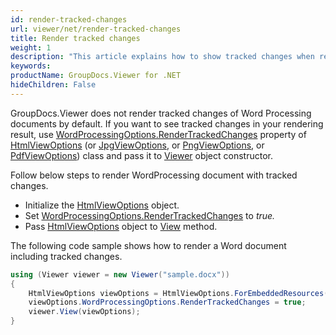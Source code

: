 ```yaml
---
id: render-tracked-changes
url: viewer/net/render-tracked-changes
title: Render tracked changes
weight: 1
description: "This article explains how to show tracked changes when rendering Word Processing Documents with GroupDocs.Viewer within your .NET applications."
keywords: 
productName: GroupDocs.Viewer for .NET
hideChildren: False
---
```

GroupDocs.Viewer does not render tracked changes of Word Processing documents by default. If you want to see tracked changes in your rendering result, use [WordProcessingOptions.RenderTrackedChanges](https://apireference.groupdocs.com/net/viewer/groupdocs.viewer.options/wordprocessingoptions/properties/rendertrackedchanges) property of [HtmlViewOptions](https://apireference.groupdocs.com/net/viewer/groupdocs.viewer.options/htmlviewoptions) (or [JpgViewOptions](https://apireference.groupdocs.com/net/viewer/groupdocs.viewer.options/jpgviewoptions), or [PngViewOptions](https://apireference.groupdocs.com/net/viewer/groupdocs.viewer.options/pngviewoptions), or [PdfViewOptions](https://apireference.groupdocs.com/net/viewer/groupdocs.viewer.options/pdfviewoptions)) class and pass it to [Viewer](https://apireference.groupdocs.com/net/viewer/groupdocs.viewer/viewer) object constructor.

Follow below steps to render WordProcessing document with tracked changes.

* Initialize the [HtmlViewOptions](https://apireference.groupdocs.com/net/viewer/groupdocs.viewer.options/htmlviewoptions) object.
* Set [WordProcessingOptions.RenderTrackedChanges](https://apireference.groupdocs.com/net/viewer/groupdocs.viewer.options/wordprocessingoptions/properties/rendertrackedchanges) to *true.*
* Pass [HtmlViewOptions](https://apireference.groupdocs.com/net/viewer/groupdocs.viewer.options/htmlviewoptions) object to [View](https://apireference.groupdocs.com/net/viewer/groupdocs.viewer/viewer/methods/view) method.

The following code sample shows how to render a Word document including tracked changes.

```csharp
using (Viewer viewer = new Viewer("sample.docx"))
{
    HtmlViewOptions viewOptions = HtmlViewOptions.ForEmbeddedResources();
    viewOptions.WordProcessingOptions.RenderTrackedChanges = true;
    viewer.View(viewOptions);
}
```
